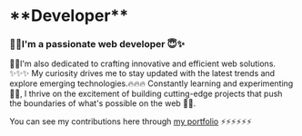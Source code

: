 <h1>**Developer**</h1>

<h3>🌱🌱I'm a passionate web developer 😇✨</h3>

🌱🌱I'm also dedicated to crafting innovative and efficient web solutions. ✨✨✨
My curiosity drives me to stay updated with the latest trends and explore emerging technologies.🔥🔥🔥 
Constantly learning and experimenting 🍄🍄, I thrive on the excitement of building cutting-edge projects that push the boundaries of what's possible on the web 🚀🚀.

You can see my contributions here through [my portfolio](https://shwezinoo478.github.io/)
⚡⚡⚡⚡⚡⚡

